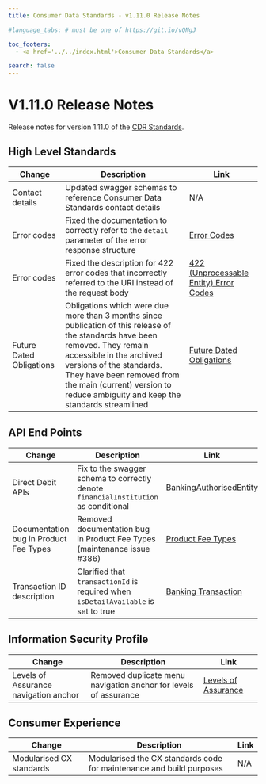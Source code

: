 ```yaml
---
title: Consumer Data Standards - v1.11.0 Release Notes

#language_tabs: # must be one of https://git.io/vQNgJ

toc_footers:
  - <a href='../../index.html'>Consumer Data Standards</a>

search: false
---
```


# V1.11.0 Release Notes
Release notes for version 1.11.0 of the [CDR Standards](../../index.html).

## High Level Standards

|Change|Description|Link|
|------|-----------|----|
| Contact details | Updated swagger schemas to reference Consumer Data Standards contact details  | N/A  |
| Error codes | Fixed the documentation to correctly refer to the `detail` parameter of the error response structure | [Error Codes](../../#error-codes) |
| Error codes | Fixed the description for 422 error codes that incorrectly referred to the URI instead of the request body | [422 (Unprocessable Entity) Error Codes](../../#422-unprocessable-entity-errors) |
| Future Dated Obligations | Obligations which were due more than 3 months since publication of this release of the standards have been removed. They remain accessible in the archived versions of the standards. They have been removed from the main (current) version to reduce ambiguity and keep the standards streamlined | [Future Dated Obligations](../../#future-dated-obligations) |

## API End Points

|Change|Description|Link|
|------|-----------|----|
| Direct Debit APIs | Fix to the swagger schema to correctly denote `financialInstitution` as conditional | [BankingAuthorisedEntity](../../#tocSbankingauthorisedentity) |
| Documentation bug in Product Fee Types | Removed documentation bug in Product Fee Types (maintenance issue #386) | [Product Fee Types](../../#tocSproductfeetypedoc) |
| Transaction ID description | Clarified that `transactionId` is required when `isDetailAvailable` is set to true | [Banking Transaction](../../#tocSbankingtransaction) |

## Information Security Profile
|Change|Description|Link|
|------|-----------|----|
| Levels of Assurance navigation anchor | Removed duplicate menu navigation anchor for levels of assurance | [Levels of Assurance](../../#levels-of-assurance-loas) |

## Consumer Experience

|Change|Description|Link|
|------|-----------|----|
| Modularised CX standards | Modularised the CX standards code for maintenance and build purposes | N/A |
